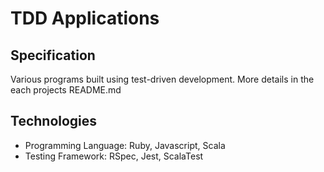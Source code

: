 # TDD Applications

## Specification

Various programs built using test-driven development. More details in the each projects README.md

## Technologies

- Programming Language: Ruby, Javascript, Scala
- Testing Framework: RSpec, Jest, ScalaTest

